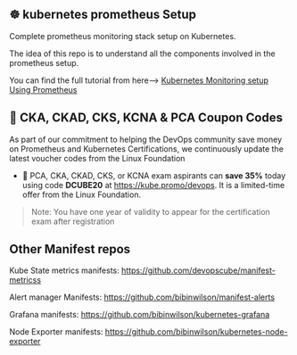 ## ☸️ kubernetes prometheus Setup

Complete prometheus monitoring stack setup on Kubernetes.

The idea of this repo is to understand all the components involved in the prometheus setup.

You can find the full tutorial from here--> [Kubernetes Monitoring setup Using Prometheus](https://devopscube.com/setup-prometheus-monitoring-on-kubernetes/)

## 🚀 CKA, CKAD, CKS, KCNA & PCA Coupon Codes

As part of our commitment to helping the DevOps community save money on Prometheus and Kubernetes Certifications, we continuously update the latest voucher codes from the Linux Foundation

- 🚀  PCA, CKA, CKAD, CKS, or KCNA exam aspirants can **save 35%** today using code **DCUBE20** at https://kube.promo/devops. It is a limited-time offer from the Linux Foundation.

>Note: You have one year of validity to appear for the certification exam after registration

## Other Manifest repos

Kube State metrics manifests: https://github.com/devopscube/manifest-metricss

Alert manager Manifests: https://github.com/bibinwilson/manifest-alerts

Grafana manifests: https://github.com/bibinwilson/kubernetes-grafana

Node Exporter manifests: https://github.com/bibinwilson/kubernetes-node-exporter


